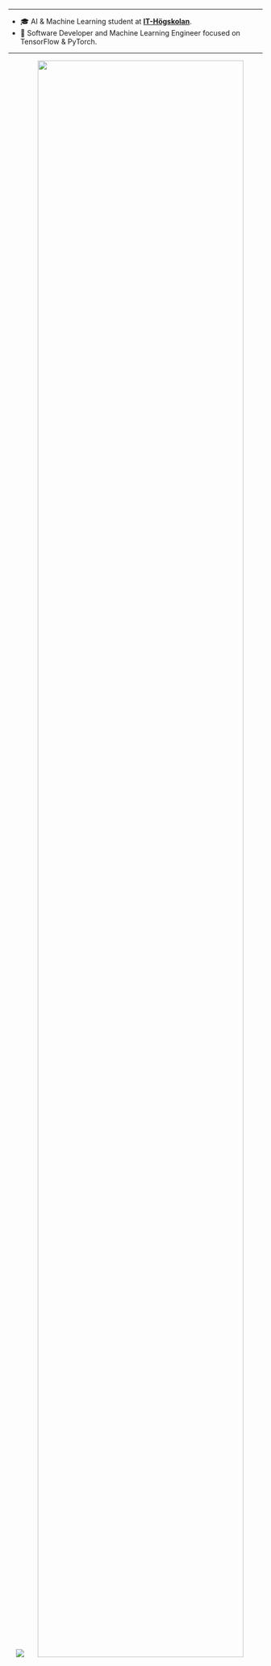
---
- 🎓 AI & Machine Learning student at [**IT-Högskolan**](https://www.iths.se).
- 🌱 Software Developer and Machine Learning Engineer focused on TensorFlow & PyTorch.

---
<p align="center">
    <img src="https://skillicons.dev/icons?i=python,tensorflow,pytorch,mongo,sqlite,docker,html,javascript,react,azure,ableton,bash,latex,flask">
    <img height="90%" width="auto" src ="https://github-readme-stats.vercel.app/api?username=wlinds&show_icons=true&count_private=true&theme=github_dark_dimmed&hide_border=true&hide=issues,stars&bg_color=00000000&rank_icon=github">
</p>
